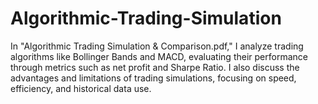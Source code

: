 # Algorithmic-Trading-Simulation
In "Algorithmic Trading Simulation &amp; Comparison.pdf," I analyze trading algorithms like Bollinger Bands and MACD, evaluating their performance through metrics such as net profit and Sharpe Ratio. I also discuss the advantages and limitations of trading simulations, focusing on speed, efficiency, and historical data use.
